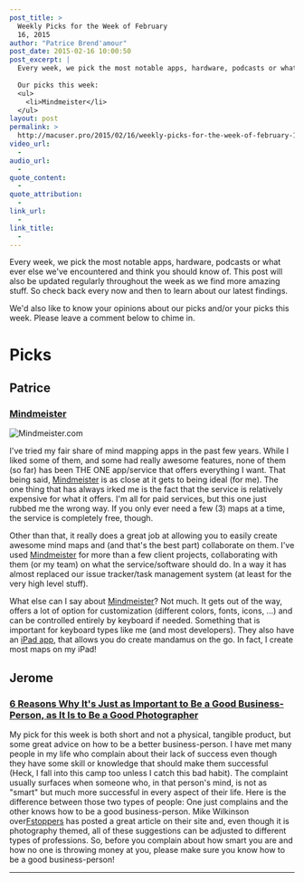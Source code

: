 ```yaml
---
post_title: >
  Weekly Picks for the Week of February
  16, 2015
author: "Patrice Brend'amour"
post_date: 2015-02-16 10:00:50
post_excerpt: |
  Every week, we pick the most notable apps, hardware, podcasts or what ever else we've encountered and think you should know of. This post will also be updated regularly throughout the week as we find more amazing stuff. So check back every now and then to learn about our latest findings.
  
  Our picks this week:
  <ul>
  	<li>Mindmeister</li>
  </ul>
layout: post
permalink: >
  http://macuser.pro/2015/02/16/weekly-picks-for-the-week-of-february-16-2015/
video_url:
  - 
audio_url:
  - 
quote_content:
  - 
quote_attribution:
  - 
link_url:
  - 
link_title:
  - 
---
```


Every week, we pick the most notable apps, hardware, podcasts or what ever else we've encountered and think you should know of. This post will also be updated regularly throughout the week as we find more amazing stuff. So check back every now and then to learn about our latest findings.

We'd also like to know your opinions about our picks and/or your picks this week. Please leave a comment below to chime in.

# Picks

## Patrice

### [Mindmeister][mm]

![Mindmeister.com][mmIMG]

I've tried my fair share of mind mapping apps in the past few years. While I liked some of them, and some had really awesome features, none of them (so far) has been THE ONE app/service that offers everything I want. That being said, [Mindmeister][mm] is as close at it gets to being ideal (for me). The one thing that has always irked me is the fact that the service is relatively expensive for what it offers. I'm all for paid services, but this one just rubbed me the wrong way. If you only ever need a few (3) maps at a time, the service is completely free, though.

Other than that, it really does a great job at allowing you to easily create awesome mind maps and (and that's the best part) collaborate on them. I've used [Mindmeister][mm] for more than a few client projects, collaborating with them (or my team) on what the service/software should do. In a way it has almost replaced our issue tracker/task management system (at least for the very high level stuff).

What else can I say about [Mindmeister][mm]? Not much. It gets out of the way, offers a lot of option for customization (different colors, fonts, icons, ...) and can be controlled entirely by keyboard if needed. Something that is important for keyboard types like me (and most developers).
They also have an [iPad app][mmiOS], that allows you do create mandamus on the go. In fact, I create most maps on my iPad!

## Jerome

### [6 Reasons Why It's Just as Important to Be a Good Business-Person, as It Is to Be a Good Photographer][1]

My pick for this week is both short and not a physical, tangible product, but some great advice on how to be a better business-person.  I have met many people in my life who complain about their lack of success even though they have some skill or knowledge that should make them successful (Heck, I fall into this camp too unless I catch this bad habit).  The complaint usually surfaces when someone who, in that person's mind, is not as "smart" but much more successful in every aspect of their life.  Here is the difference between those two types of people:  One just complains and the other knows how to be a good business-person.  Mike Wilkinson over[Fstoppers][2] has posted a great article on their site and, even though it is photography themed, all of these suggestions can be adjusted to different types of professions.  So, before you complain about how smart you are and how no one is throwing money at you, please make sure you know how to be a good business-person!  

***

[mm]: https://www.mindmeister.com/?r=91104 "Mindmeister"
[mmiOS]: https://itunes.apple.com/us/app/mindmeister-mind-mapping/id381073026?mt=8&amp;uo=4&amp;at=1l3vb3F "Mindmeister on iOS"
[mmIMG]: http://macuser.pro/wp-content/uploads/2015/02/mindmeistercom.png "Mindmeister.com"

[1]: https://fstoppers.com/bts/6-reasons-why-its-just-important-be-good-business-person-it-be-good-photographer-58176?utm_source=FS_RSS&amp;utm_medium=RSS&amp;utm_campaign=Main_RSS "article on fstoppers on why to be a good business-person and a good photographer"
[2]:  https://fstoppers.com "fstoppers main page"
